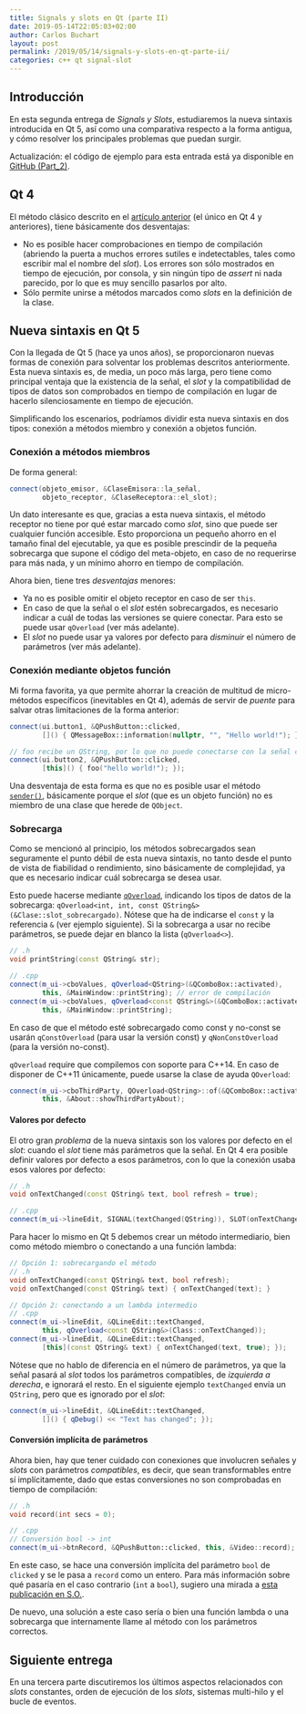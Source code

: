 ```yaml
---
title: Signals y slots en Qt (parte II)
date: 2019-05-14T22:05:03+02:00
author: Carlos Buchart
layout: post
permalink: /2019/05/14/signals-y-slots-en-qt-parte-ii/
categories: c++ qt signal-slot
---
```

## Introducción

En esta segunda entrega de _Signals y Slots_, estudiaremos la nueva sintaxis introducida en Qt 5, así como una comparativa respecto a la forma antigua, y cómo resolver los principales problemas que puedan surgir.

Actualización: el código de ejemplo para esta entrada está ya disponible en [GitHub (Part_2)](https://github.com/BlogHeaderFiles/SourceCode/tree/master/SignalsAndSlots).

## Qt 4

El método clásico descrito en el [artículo anterior](/2019/04/26/signals-y-slots-en-qt-parte-i) (el único en Qt 4 y anteriores), tiene básicamente dos desventajas:

- No es posible hacer comprobaciones en tiempo de compilación (abriendo la puerta a muchos errores sutiles e indetectables, tales como escribir mal el nombre del _slot_). Los errores son sólo mostrados en tiempo de ejecución, por consola, y sin ningún tipo de _assert_ ni nada parecido, por lo que es muy sencillo pasarlos por alto.
- Sólo permite unirse a métodos marcados como _slots_ en la definición de la clase.

## Nueva sintaxis en Qt 5

Con la llegada de Qt 5 (hace ya unos años), se proporcionaron nuevas formas de conexión para solventar los problemas descritos anteriormente. Esta nueva sintaxis es, de media, un poco más larga, pero tiene como principal ventaja que la existencia de la señal, el _slot_ y la compatibilidad de tipos de datos son comprobados en tiempo de compilación en lugar de hacerlo silenciosamente en tiempo de ejecución.

Simplificando los escenarios, podríamos dividir esta nueva sintaxis en dos tipos: conexión a métodos miembro y conexión a objetos función.

### Conexión a métodos miembros

De forma general:

```cpp
connect(objeto_emisor, &ClaseEmisora::la_señal,
        objeto_receptor, &ClaseReceptora::el_slot);
```

Un dato interesante es que, gracias a esta nueva sintaxis, el método receptor no tiene por qué estar marcado como _slot_, sino que puede ser cualquier función accesible. Esto proporciona un pequeño ahorro en el tamaño final del ejecutable, ya que es posible prescindir de la pequeña sobrecarga que supone el código del meta-objeto, en caso de no requerirse para más nada, y un mínimo ahorro en tiempo de compilación.

Ahora bien, tiene tres _desventajas_ menores:

- Ya no es posible omitir el objeto receptor en caso de ser `this`.
- En caso de que la señal o el _slot_ estén sobrecargados, es necesario indicar a cuál de todas las versiones se quiere conectar. Para esto se puede usar `qOverload` (ver más adelante).
- El _slot_ no puede usar ya valores por defecto para _disminuir_ el número de parámetros (ver más adelante).

### Conexión mediante objetos función

Mi forma favorita, ya que permite ahorrar la creación de multitud de micro-métodos específicos (inevitables en Qt 4), además de servir de _puente_ para salvar otras limitaciones de la forma anterior:

```cpp
connect(ui.button1, &QPushButton::clicked,
        []() { QMessageBox::information(nullptr, "", "Hello world!"); });

// foo recibe un QString, por lo que no puede conectarse con la señal clicked
connect(ui.button2, &QPushButton::clicked,
        [this]() { foo("hello world!"); });
```

Una desventaja de esta forma es que no es posible usar el método [`sender()`](https://doc.qt.io/qt-5/qobject.html#sender), básicamente porque el _slot_ (que es un objeto función) no es miembro de una clase que herede de `QObject`.

### Sobrecarga

Como se mencionó al principio, los métodos sobrecargados sean seguramente el punto débil de esta nueva sintaxis, no tanto desde el punto de vista de fiabilidad o rendimiento, sino básicamente de complejidad, ya que es necesario indicar cuál sobrecarga se desea usar.

Esto puede hacerse mediante [`qOverload`](https://doc.qt.io/qt-5/qtglobal.html#qOverload), indicando los tipos de datos de la sobrecarga: `qOverload<int, int, const QString&>(&Clase::slot_sobrecargado)`. Nótese que ha de indicarse el `const` y la referencia `&` (ver ejemplo siguiente). Si la sobrecarga a usar no recibe parámetros, se puede dejar en blanco la lista (`qOverload<>`).

```cpp
// .h
void printString(const QString& str);

// .cpp
connect(m_ui->cboValues, qOverload<QString>(&QComboBox::activated),
        this, &MainWindow::printString); // error de compilación
connect(m_ui->cboValues, qOverload<const QString&>(&QComboBox::activated),
        this, &MainWindow::printString);
```

En caso de que el método esté sobrecargado como const y no-const se usarán `qConstOverload` (para usar la versión const) y `qNonConstOverload` (para la versión no-const).

`qOverload` require que compilemos con soporte para C++14. En caso de disponer de C++11 únicamente, puede usarse la clase de ayuda `QOverload`:

```cpp
connect(m_ui->cboThirdParty, QOverload<QString>::of(&QComboBox::activated),
        this, &About::showThirdPartyAbout);
```

#### Valores por defecto

El otro gran _problema_ de la nueva sintaxis son los valores por defecto en el _slot_: cuando el _slot_ tiene más parámetros que la señal. En Qt 4 era posible definir valores por defecto a esos parámetros, con lo que la conexión usaba esos valores por defecto:

```cpp
// .h
void onTextChanged(const QString& text, bool refresh = true);

// .cpp
connect(m_ui->lineEdit, SIGNAL(textChanged(QString)), SLOT(onTextChanged(QString)));
```

Para hacer lo mismo en Qt 5 debemos crear un método intermediario, bien como método miembro o conectando a una función lambda:

```cpp
// Opción 1: sobrecargando el método
// .h
void onTextChanged(const QString& text, bool refresh);
void onTextChanged(const QString& text) { onTextChanged(text); }

// Opción 2: conectando a un lambda intermedio
// .cpp
connect(m_ui->lineEdit, &QLineEdit::textChanged,
        this, qOverload<const QString&>(Class::onTextChanged));
connect(m_ui->lineEdit, &QLineEdit::textChanged,
        [this](const QString& text) { onTextChanged(text, true); });
```

Nótese que no hablo de diferencia en el número de parámetros, ya que la señal pasará al _slot_ todos los parámetros compatibles, de _izquierda a derecha_, e ignorará el resto. En el siguiente ejemplo `textChanged` envía un `QString`, pero que es ignorado por el _slot_:

```cpp
connect(m_ui->lineEdit, &QLineEdit::textChanged,
        []() { qDebug() << "Text has changed"; });
```

#### Conversión implícita de parámetros

Ahora bien, hay que tener cuidado con conexiones que involucren señales y _slots_ con parámetros _compatibles_, es decir, que sean transformables entre sí implícitamente, dado que estas conversiones no son comprobadas en tiempo de compilación:

```cpp
// .h
void record(int secs = 0);

// .cpp
// Conversión bool -> int
connect(m_ui->btnRecord, &QPushButton::clicked, this, &Video::record);
```

En este caso, se hace una conversión implícita del parámetro `bool` de `clicked` y se le pasa a `record` como un entero. Para más información sobre qué pasaría en el caso contrario (`int` a `bool`), sugiero una mirada a [esta publicación en S.O.](https://stackoverflow.com/a/2192801/1485885).

De nuevo, una solución a este caso sería o bien una función lambda o una sobrecarga que internamente llame al método con los parámetros correctos.

## Siguiente entrega

En una tercera parte discutiremos los últimos aspectos relacionados con _slots_ constantes, orden de ejecución de los _slots_, sistemas multi-hilo y el bucle de eventos.
